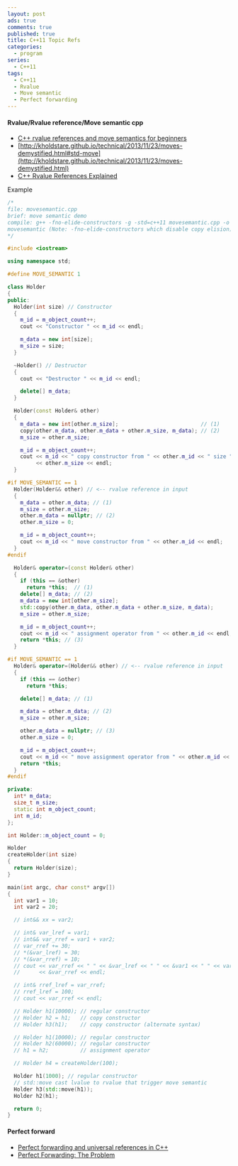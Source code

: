 ```yaml
---
layout: post
ads: true
comments: true
published: true
title: C++11 Topic Refs
categories:
  - program
series:
  - C++11
tags:
  - C++11
  - Rvalue
  - Move semantic
  - Perfect forwarding
---
```

#### Rvalue/Rvalue reference/Move semantic cpp
- [C++ rvalue references and move semantics for beginners](https://www.internalpointers.com/post/c-rvalue-references-and-move-semantics-beginners)
- [http://kholdstare.github.io/technical/2013/11/23/moves-demystified.html#std-move](http://kholdstare.github.io/technical/2013/11/23/moves-demystified.html)
- [C++ Rvalue References Explained](http://thbecker.net/articles/rvalue_references/section_01.html)

Example
```cpp
/*
file: movesemantic.cpp
brief: move semantic demo
compile: g++ -fno-elide-constructors -g -std=c++11 movesemantic.cpp -o
movesemantic (Note: -fno-elide-constructors which disable copy elision)
*/

#include <iostream>

using namespace std;

#define MOVE_SEMANTIC 1

class Holder
{
public:
  Holder(int size) // Constructor
  {
    m_id = m_object_count++;
    cout << "Constructor " << m_id << endl;

    m_data = new int[size];
    m_size = size;
  }

  ~Holder() // Destructor
  {
    cout << "Destructor " << m_id << endl;

    delete[] m_data;
  }

  Holder(const Holder& other)
  {
    m_data = new int[other.m_size];                          // (1)
    copy(other.m_data, other.m_data + other.m_size, m_data); // (2)
    m_size = other.m_size;

    m_id = m_object_count++;
    cout << m_id << " copy constructor from " << other.m_id << " size "
         << other.m_size << endl;
  }

#if MOVE_SEMANTIC == 1
  Holder(Holder&& other) // <-- rvalue reference in input
  {
    m_data = other.m_data; // (1)
    m_size = other.m_size;
    other.m_data = nullptr; // (2)
    other.m_size = 0;

    m_id = m_object_count++;
    cout << m_id << " move constructor from " << other.m_id << endl;
  }
#endif

  Holder& operator=(const Holder& other)
  {
    if (this == &other)
      return *this;  // (1)
    delete[] m_data; // (2)
    m_data = new int[other.m_size];
    std::copy(other.m_data, other.m_data + other.m_size, m_data);
    m_size = other.m_size;

    m_id = m_object_count++;
    cout << m_id << " assignment operator from " << other.m_id << endl;
    return *this; // (3)
  }

#if MOVE_SEMANTIC == 1
  Holder& operator=(Holder&& other) // <-- rvalue reference in input
  {
    if (this == &other)
      return *this;

    delete[] m_data; // (1)

    m_data = other.m_data; // (2)
    m_size = other.m_size;

    other.m_data = nullptr; // (3)
    other.m_size = 0;

    m_id = m_object_count++;
    cout << m_id << " move assignment operator from " << other.m_id << endl;
    return *this;
  }
#endif

private:
  int* m_data;
  size_t m_size;
  static int m_object_count;
  int m_id;
};

int Holder::m_object_count = 0;

Holder
createHolder(int size)
{
  return Holder(size);
}

main(int argc, char const* argv[])
{
  int var1 = 10;
  int var2 = 20;

  // int&& xx = var2;

  // int& var_lref = var1;
  // int&& var_rref = var1 + var2;
  // var_rref += 30;
  // *(&var_lref) = 30;
  // *(&var_rref) = 10;
  // cout << var_rref << " " << &var_lref << " " << &var1 << " " << var1 << " "
  //      << &var_rref << endl;

  // int& rref_lref = var_rref;
  // rref_lref = 100;
  // cout << var_rref << endl;

  // Holder h1(10000); // regular constructor
  // Holder h2 = h1;   // copy constructor
  // Holder h3(h1);    // copy constructor (alternate syntax)

  // Holder h1(10000); // regular constructor
  // Holder h2(60000); // regular constructor
  // h1 = h2;          // assignment operator

  // Holder h4 = createHolder(100);

  Holder h1(1000); // regular constructor
  // std::move cast lvalue to rvalue that trigger move semantic
  Holder h3(std::move(h1));
  Holder h2(h1);

  return 0;
}
```

#### Perfect forward
- [Perfect forwarding and universal references in C++](https://eli.thegreenplace.net/2014/perfect-forwarding-and-universal-references-in-c)
- [Perfect Forwarding: The Problem](http://thbecker.net/articles/rvalue_references/section_07.html)
